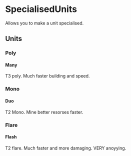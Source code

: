 # SpecialisedUnits
Allows you to make a unit specialised.
## Units
### Poly
#### Many
T3 poly. Much faster building and speed.
### Mono
#### Duo
T2 Mono. Mine better resorses faster.
### Flare
#### Flash
T2 flare. Much faster and more damaging. VERY anoyying.
